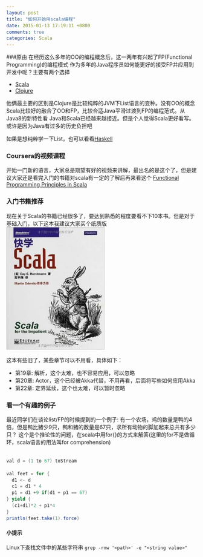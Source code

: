 ```yaml
---
layout: post
title: "如何开始用scala编程"
date: 2015-01-13 17:19:11 +0800
comments: true
categories: Scala
---
```


###原由
在经历这么多年的OO的编程概念后，这一两年有兴起了FP(Functional Programming)的编程模式
作为多年的Java程序员如何能更好的接受FP并应用到开发中呢？主要有两个选择

- [Scala](http://scala-lang.org/)
- [Clojure](http://clojure.org/)

他俩最主要的区别是Clojure是比较纯粹的JVM下List语言的变种。没有OO的概念
Scala比较好的融合了OO和FP，比较合适Java平滑过渡到FP的编程范式。从Java8的新特性看
Java和Scala已经越来越接近。但是个人觉得Scala更好看写。或许是因为Java有过多的历史负担吧

如果是想纯粹学一下List，也可以看看[Haskell](https://www.haskell.org)

### Coursera的视频课程
开始一门新的语言，大家总是期望有好的视频来讲解，最出名的是这个了，但是建议大家还是看完入门的书籍对scala有一定的了解后再来看这个
[Functional Programming Principles in Scala](https://www.coursera.org/course/progfun)

### 入门书籍推荐
现在关于Scala的书籍已经很多了，要达到熟悉的程度要看不下10本书。但是对于基础入门，以下这本我建议大家买个纸质版    
![快学Scala](/images/kuaixuescala.jpg)    

这本有些旧了，某些章节可以不用看，具体如下：

- 第19章: 解析，这个太难，也不容易应用，可以忽略
- 第20章: Actor，这个已经被Akka代替，不用再看，后面将写些如何应用Akka
- 第22章: 定界延续，这个也太难，可以暂时忽略

### 看一个有趣的例子
最近同学们在谈论list/FP的时候提到的一个例子:
有一个农场，鸡的数量是鸭的4倍，但是鸭比猪少9只，鸭和猪的数量是67只，求所有动物的脚加起来总共有多少只？
这个是个推论性的问题，在scala中用for{}的方式来解答(这里的for不是做循环，scala语言的用法叫for comprehension)

``` java

val d = (1 to 67) toStream

val feet = for {
  d1 <- d 
  c1 = d1 * 4
  p1 = d1 +9 if(d1 + p1 == 67)
} yield {
  (c1+d1)*2 + p1*4
}
println(feet.take(1).force)

```

#### 小提示
Linux下查找文件中的某些字符串
`grep -rnw '<path>' -e "<string value>"`

